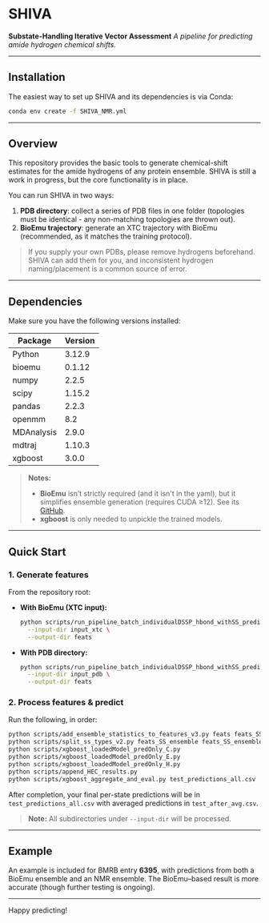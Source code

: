 # SHIVA

**Substate-Handling Iterative Vector Assessment**
*A pipeline for predicting amide hydrogen chemical shifts.*

---

## Installation

The easiest way to set up SHIVA and its dependencies is via Conda:

```bash
conda env create -f SHIVA_NMR.yml
```

---

## Overview

This repository provides the basic tools to generate chemical-shift estimates for the amide hydrogens of any protein ensemble. SHIVA is still a work in progress, but the core functionality is in place.

You can run SHIVA in two ways:

1. **PDB directory**: collect a series of PDB files in one folder (topologies must be identical - any non-matching topologies are thrown out).
2. **BioEmu trajectory**: generate an XTC trajectory with BioEmu (recommended, as it matches the training protocol).

> If you supply your own PDBs, please remove hydrogens beforehand. SHIVA can add them for you, and inconsistent hydrogen naming/placement is a common source of error.

---

## Dependencies

Make sure you have the following versions installed:

| Package    | Version |
| ---------- | ------- |
| Python     | 3.12.9  |
| bioemu     | 0.1.12  |
| numpy      | 2.2.5   |
| scipy      | 1.15.2  |
| pandas     | 2.2.3   |
| openmm     | 8.2     |
| MDAnalysis | 2.9.0   |
| mdtraj     | 1.10.3  |
| xgboost    | 3.0.0   |

> **Notes:**
>
> * **BioEmu** isn’t strictly required (and it isn't in the yaml), but it simplifies ensemble generation (requires CUDA ≥12). See its [GitHub](https://github.com/microsoft/bioemu).
> * **xgboost** is only needed to unpickle the trained models.

---

## Quick Start

### 1. Generate features

From the repository root:

* **With BioEmu (XTC input):**

  ```bash
  python scripts/run_pipeline_batch_individualDSSP_hbond_withSS_predictOnly.py \
    --input-dir input_xtc \
    --output-dir feats
  ```

* **With PDB directory:**

  ```bash
  python scripts/run_pipeline_batch_individualDSSP_hbond_withSS_predictOnly_pdbDir.py \
    --input-dir input_pdb \
    --output-dir feats
  ```

### 2. Process features & predict

Run the following, in order:

```bash
python scripts/add_ensemble_statistics_to_features_v3.py feats feats_SS_ensemble
python scripts/split_ss_types_v2.py feats_SS_ensemble feats_SS_ensemble_H feats_SS_ensemble_E feats_SS_ensemble_C
python scripts/xgboost_loadedModel_predOnly_C.py
python scripts/xgboost_loadedModel_predOnly_E.py
python scripts/xgboost_loadedModel_predOnly_H.py
python scripts/append_HEC_results.py
python scripts/xgboost_aggregate_and_eval.py test_predictions_all.csv
```

After completion, your final per-state predictions will be in `test_predictions_all.csv` with averaged predictions in `test_after_avg.csv`.

> **Note:** All subdirectories under `--input-dir` will be processed.

---

## Example

An example is included for BMRB entry **6395**, with predictions from both a BioEmu ensemble and an NMR ensemble. The BioEmu–based result is more accurate (though further testing is ongoing).

---

Happy predicting!
